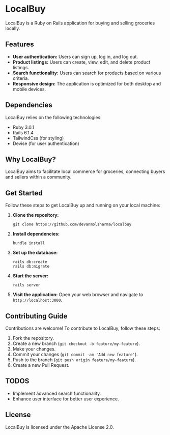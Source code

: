 # LocalBuy

LocalBuy is a Ruby on Rails application for buying and selling groceries locally.

## Features

- **User authentication:** Users can sign up, log in, and log out.
- **Product listings:** Users can create, view, edit, and delete product listings.
- **Search functionality:** Users can search for products based on various criteria.
- **Responsive design:** The application is optimized for both desktop and mobile devices.

## Dependencies

LocalBuy relies on the following technologies:

- Ruby 3.0.1
- Rails 6.1.4
- TailwindCss (for styling)
- Devise (for user authentication)

## Why LocalBuy?

LocalBuy aims to facilitate local commerce for groceries, connecting buyers and sellers within a community.

## Get Started

Follow these steps to get LocalBuy up and running on your local machine:

1. **Clone the repository:**
   ```
   git clone https://github.com/devanmolsharma/localbuy

   ```

2. **Install dependencies:**
   ```
   bundle install
   ```

3. **Set up the database:**
   ```
   rails db:create
   rails db:migrate
   ```

4. **Start the server:**
   ```
   rails server
   ```

5. **Visit the application:**
   Open your web browser and navigate to `http://localhost:3000`.

## Contributing Guide

Contributions are welcome! To contribute to LocalBuy, follow these steps:

1. Fork the repository.
2. Create a new branch (`git checkout -b feature/my-feature`).
3. Make your changes.
4. Commit your changes (`git commit -am 'Add new feature'`).
5. Push to the branch (`git push origin feature/my-feature`).
6. Create a new Pull Request.

## TODOS

- Implement advanced search functionality.
- Enhance user interface for better user experience.

## License

LocalBuy is licensed under the Apache License 2.0. 
